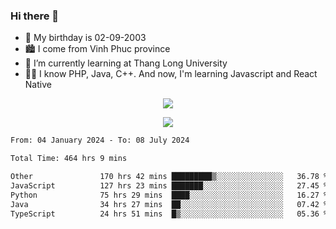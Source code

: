 ### Hi there 👋
- 🎂 My birthday is 02-09-2003
- 🏙️ I come from Vinh Phuc province
- 🌱 I’m currently learning at Thang Long University
- 🧑‍💻 I know PHP, Java, C++. And now, I'm learning Javascript and React Native
<p align="center"><img src="https://github-readme-stats.vercel.app/api?username=tmquang0209&show_icons=true&theme=gradient"></p>
<p align="center"><img src="https://github-readme-stats.vercel.app/api/top-langs/?username=tmquang0209&hide=scss,css&langs_count=10"></p>
<!--START_SECTION:waka-->

```txt
From: 04 January 2024 - To: 08 July 2024

Total Time: 464 hrs 9 mins

Other               170 hrs 42 mins █████████▒░░░░░░░░░░░░░░░   36.78 %
JavaScript          127 hrs 23 mins ███████░░░░░░░░░░░░░░░░░░   27.45 %
Python              75 hrs 29 mins  ████░░░░░░░░░░░░░░░░░░░░░   16.27 %
Java                34 hrs 27 mins  ██░░░░░░░░░░░░░░░░░░░░░░░   07.42 %
TypeScript          24 hrs 51 mins  █▒░░░░░░░░░░░░░░░░░░░░░░░   05.36 %
```

<!--END_SECTION:waka-->
